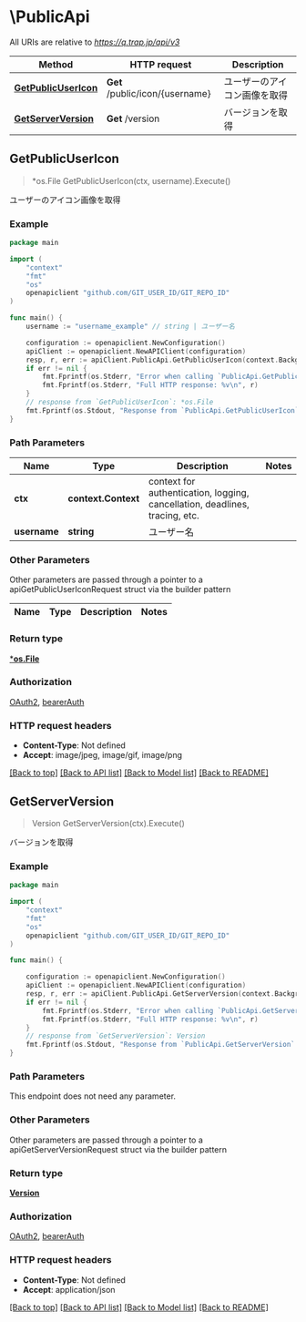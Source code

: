 # \PublicApi

All URIs are relative to *https://q.trap.jp/api/v3*

Method | HTTP request | Description
------------- | ------------- | -------------
[**GetPublicUserIcon**](PublicApi.md#GetPublicUserIcon) | **Get** /public/icon/{username} | ユーザーのアイコン画像を取得
[**GetServerVersion**](PublicApi.md#GetServerVersion) | **Get** /version | バージョンを取得



## GetPublicUserIcon

> *os.File GetPublicUserIcon(ctx, username).Execute()

ユーザーのアイコン画像を取得



### Example

```go
package main

import (
    "context"
    "fmt"
    "os"
    openapiclient "github.com/GIT_USER_ID/GIT_REPO_ID"
)

func main() {
    username := "username_example" // string | ユーザー名

    configuration := openapiclient.NewConfiguration()
    apiClient := openapiclient.NewAPIClient(configuration)
    resp, r, err := apiClient.PublicApi.GetPublicUserIcon(context.Background(), username).Execute()
    if err != nil {
        fmt.Fprintf(os.Stderr, "Error when calling `PublicApi.GetPublicUserIcon``: %v\n", err)
        fmt.Fprintf(os.Stderr, "Full HTTP response: %v\n", r)
    }
    // response from `GetPublicUserIcon`: *os.File
    fmt.Fprintf(os.Stdout, "Response from `PublicApi.GetPublicUserIcon`: %v\n", resp)
}
```

### Path Parameters


Name | Type | Description  | Notes
------------- | ------------- | ------------- | -------------
**ctx** | **context.Context** | context for authentication, logging, cancellation, deadlines, tracing, etc.
**username** | **string** | ユーザー名 | 

### Other Parameters

Other parameters are passed through a pointer to a apiGetPublicUserIconRequest struct via the builder pattern


Name | Type | Description  | Notes
------------- | ------------- | ------------- | -------------


### Return type

[***os.File**](*os.File.md)

### Authorization

[OAuth2](../README.md#OAuth2), [bearerAuth](../README.md#bearerAuth)

### HTTP request headers

- **Content-Type**: Not defined
- **Accept**: image/jpeg, image/gif, image/png

[[Back to top]](#) [[Back to API list]](../README.md#documentation-for-api-endpoints)
[[Back to Model list]](../README.md#documentation-for-models)
[[Back to README]](../README.md)


## GetServerVersion

> Version GetServerVersion(ctx).Execute()

バージョンを取得



### Example

```go
package main

import (
    "context"
    "fmt"
    "os"
    openapiclient "github.com/GIT_USER_ID/GIT_REPO_ID"
)

func main() {

    configuration := openapiclient.NewConfiguration()
    apiClient := openapiclient.NewAPIClient(configuration)
    resp, r, err := apiClient.PublicApi.GetServerVersion(context.Background()).Execute()
    if err != nil {
        fmt.Fprintf(os.Stderr, "Error when calling `PublicApi.GetServerVersion``: %v\n", err)
        fmt.Fprintf(os.Stderr, "Full HTTP response: %v\n", r)
    }
    // response from `GetServerVersion`: Version
    fmt.Fprintf(os.Stdout, "Response from `PublicApi.GetServerVersion`: %v\n", resp)
}
```

### Path Parameters

This endpoint does not need any parameter.

### Other Parameters

Other parameters are passed through a pointer to a apiGetServerVersionRequest struct via the builder pattern


### Return type

[**Version**](Version.md)

### Authorization

[OAuth2](../README.md#OAuth2), [bearerAuth](../README.md#bearerAuth)

### HTTP request headers

- **Content-Type**: Not defined
- **Accept**: application/json

[[Back to top]](#) [[Back to API list]](../README.md#documentation-for-api-endpoints)
[[Back to Model list]](../README.md#documentation-for-models)
[[Back to README]](../README.md)

